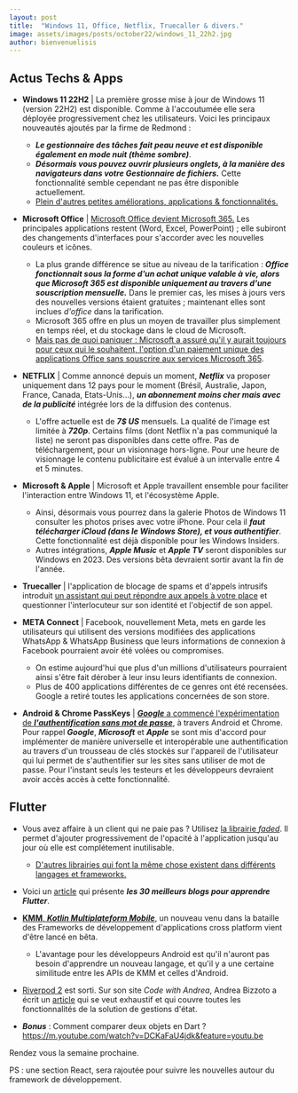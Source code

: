 ```yaml
---
layout: post
title:  "Windows 11, Office, Netflix, Truecaller & divers."
image: assets/images/posts/october22/windows_11_22h2.jpg
author: bienvenuelisis
---
```


## Actus Techs & Apps

- **Windows 11 22H2** | La première grosse mise à jour de Windows 11 (version 22H2) est disponible. Comme à l'accoutumée elle sera déployée progressivement chez les utilisateurs. Voici les principaux nouveautés ajoutés par la firme de Redmond :
  - ***Le gestionnaire des tâches fait peau neuve et est disponible également en mode nuit (thème sombre)***.
  - ***Désormais vous pouvez ouvrir plusieurs onglets, à la manière des navigateurs dans votre Gestionnaire de fichiers.*** Cette fonctionnalité semble cependant ne pas être disponible actuellement.
  - [Plein d'autres petites améliorations, applications & fonctionnalités.](https://www.windowscentral.com/windows-11-version-22h2)

- **Microsoft Office** | [Microsoft Office devient Microsoft 365.](https://gizmodo.com/microsoft-office-retiring-30-years-365-excel-word-1849655996) Les principales applications restent (Word, Excel, PowerPoint) ; elle subiront des changements d'interfaces pour s'accorder avec les nouvelles couleurs et icônes.
  - La plus grande différence se situe au niveau de la tarification : ***Office fonctionnait sous la forme d'un achat unique valable à vie, alors que Microsoft 365 est disponible uniquement au travers d'une souscription mensuelle.*** Dans le premier cas, les mises à jours vers des nouvelles versions étaient gratuites ; maintenant elles sont inclues *d'office* dans la tarification.
  - Microsoft 365 offre en plus un moyen de travailler plus simplement en temps réel, et du stockage dans le cloud de Microsoft.
  - [Mais pas de quoi paniquer : Microsoft a assuré qu'il y aurait toujours pour ceux qui le souhaitent, l'option d'un paiement unique des applications Office sans souscrire aux services Microsoft 365](https://support.microsoft.com/en-us/office/what-s-the-difference-between-microsoft-365-and-office-2021-ed447ebf-6060-46f9-9e90-a239bd27eb96).

- **NETFLIX** | Comme annoncé depuis un moment, ***Netflix*** va proposer uniquement dans 12 pays pour le moment (Brésil, Australie, Japon, France, Canada, Etats-Unis…), ***un abonnement moins cher mais avec de la publicité*** intégrée lors de la diffusion des contenus.
  - L'offre actuelle est de ***7$ US*** mensuels. La qualité de l'image est limitée à ***720p***. Certains films (dont Netflix n'a pas communiqué la liste) ne seront pas disponibles dans cette offre. Pas de téléchargement, pour un visionnage hors-ligne. Pour une heure de visionnage le contenu publicitaire est évalué à un intervalle entre 4 et 5 minutes.

- **Microsoft & Apple** | Microsoft et Apple travaillent ensemble pour faciliter l'interaction entre Windows 11, et l'écosystème Apple.
  - Ainsi, désormais vous pourrez dans la galerie Photos de Windows 11 consulter les photos prises avec votre iPhone. Pour cela il ***faut télécharger iCloud (dans le Windows Store), et vous authentifier***. Cette fonctionnalité est déjà disponible pour les Windows Insiders.
  - Autres intégrations, ***Apple Music*** et ***Apple TV*** seront disponibles sur Windows en 2023. Des versions bêta devraient sortir avant la fin de l'année.

- **Truecaller** | l'application de blocage de spams et d'appels intrusifs introduit [un assistant qui peut répondre aux appels à votre place](https://www.truecaller.com/blog/features/introducing-truecaller-assistant-powerful-ai-call-screening-for-ios-and-android) et questionner l'interlocuteur sur son identité et l'objectif de son appel.

- **META Connect** | Facebook, nouvellement Meta, mets en garde les utilisateurs qui utilisent des versions modifiées des applications WhatsApp & WhatsApp Business que leurs informations de connexion à Facebook pourraient avoir été volées ou compromises.
  - On estime aujourd'hui que plus d'un millions d'utilisateurs pourraient ainsi s'être fait dérober à leur insu leurs identifiants de connexion.
  - Plus de 400 applications différentes de ce genres ont été recensées. Google a retiré toutes les applications  concernées de son store.

- **Android & Chrome PassKeys** | [***Google*** a commencé l'expérimentation de ***l'authentification sans mot de passe***](https://android-developers.googleblog.com/2022/10/bringing-passkeys-to-android-and-chrome.html), à travers Android et Chrome. Pour rappel ***Google***, ***Microsoft*** et ***Apple*** se sont mis d'accord pour implémenter de manière universelle et interopérable une authentification au travers d'un trousseau de clés stockés sur l'appareil de l'utilisateur qui lui permet de s'authentifier sur les sites sans utiliser de mot de passe. Pour l'instant seuls les testeurs et les développeurs devraient avoir accès accès à cette fonctionnalité.

## Flutter

- Vous avez affaire à un client qui ne paie pas ? Utilisez [la librairie *faded*](https://github.com/krishnakumarcn/faded). Il permet d'ajouter progressivement de l'opacité à l'application jusqu'au jour où elle est complétement inutilisable.
  - [D'autres librairies qui font la même chose existent dans différents langages et frameworks.](https://github.com/kleampa/not-paid)

- Voici un [article](https://blog.feedspot.com/flutter_blogs/) qui présente ***les 30 meilleurs blogs pour apprendre Flutter***.

- [**KMM**, ***Kotlin Multiplateform Mobile***](https://kotlinlang.org/docs/multiplatform-mobile-getting-started.html), un nouveau venu dans la bataille des Frameworks de développement d'applications cross platform vient d'être lancé en bêta.
  - L'avantage pour les développeurs Android est qu'il n'auront pas besoin d'apprendre un nouveau langage, et qu'il y a une certaine similitude entre les APIs de KMM et celles d'Android.

- [Riverpod 2](https://riverpod.dev/) est sorti. Sur son site *Code with Andrea*, Andrea Bizzoto a écrit un [article](https://codewithandrea.com/articles/flutter-state-management-riverpod/) qui se veut exhaustif et qui couvre toutes les fonctionnalités de la solution de gestions d'état.

- ***Bonus*** :  Comment comparer deux objets en Dart ?  <https://m.youtube.com/watch?v=DCKaFaU4jdk&feature=youtu.be>

Rendez vous la semaine prochaine.

PS : une section React, sera rajoutée pour suivre les nouvelles autour du framework de développement.
